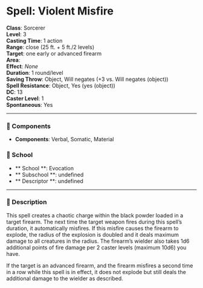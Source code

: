 
# Spell: Violent Misfire
**Class**: Sorcerer  
**Level**: 3  
**Casting Time**: 1 action  
**Range**: close (25 ft. + 5 ft./2 levels)  
**Target**: one early or advanced firearm  
**Area**:   
**Effect**: _None_  
**Duration**: 1 round/level  
**Saving Throw**: Object, Will negates (+3 vs. Will negates (object))  
**Spell Resistance**: Object, Yes (yes (object))  
**DC**: 13  
**Caster Level**: 1  
**Spontaneous**: Yes

---

### 🔮 Components
- **Components**: Verbal, Somatic, Material

### 🏫 School
- ** School **: Evocation
- ** Subschool **: undefined
- ** Descriptor **: undefined
---

### 📜 Description
This spell creates a chaotic charge within the black powder loaded in a target firearm. The next time the target weapon fires during this spell’s duration, it automatically misfires. If this misfire causes the firearm to explode, the radius of the explosion is doubled and it deals maximum damage to all creatures in the radius. The firearm’s wielder also takes 1d6 additional points of fire damage per 2 caster levels (maximum 10d6) you have.

If the target is an advanced firearm, and the firearm misfires a second time in a row while this spell is in effect, it does not explode but still deals the additional damage to the wielder as described.
